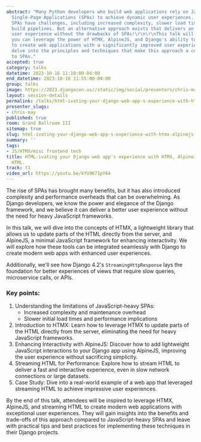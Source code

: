 ```yaml
---
abstract: "Many Python developers who build web applications rely on JavaScript-heavy
  Single-Page Applications (SPAs) to achieve dynamic user experiences. However, these
  SPAs have challenges, including increased complexity, slower load times, and complicated
  build pipelines. But an alternative approach exists that delivers an exceptional
  user experience without the drawbacks of SPAs!\r\n\r\nThis talk will explore how
  you can leverage the power of HTMX, AlpineJS, and Django's ability to stream HTML
  to create web applications with a significantly improved user experience. We will
  delve into the principles and techniques that make this approach a compelling alternative
  to SPAs."
accepted: true
category: talks
datetime: 2023-10-16 11:10:00-04:00
end_datetime: 2023-10-16 11:55:00-04:00
group: talks
image: https://2023.djangocon.us//static/img/social/presenters/chris-may.png
layout: session-details
permalink: /talks/html-ivating-your-django-web-app-s-experience-with-htmx-alpinejs-and-streaming-html/
presenter_slugs:
- chris-may
published: true
room: Grand Ballroom III
sitemap: true
slug: html-ivating-your-django-web-app-s-experience-with-htmx-alpinejs-and-streaming-html
summary: ''
tags:
- JS/HTMX/misc frontend tech
title: HTML-ivating your Django web app's experience with HTMX, AlpineJS, and streaming
  HTML.
track: t1
video_url: https://youtu.be/kYV8K71pY64
---
```


The rise of SPAs has brought many benefits, but it has also introduced complexity and performance overheads that can be overwhelming. As Django developers, we know the power and elegance of the Django framework, and we believe it can deliver a better user experience without the need for heavy JavaScript frameworks.

In this talk, we will dive into the concepts of HTMX, a lightweight library that allows us to update parts of the HTML directly from the server, and AlpineJS, a minimal JavaScript framework for enhancing interactivity. We will explore how these tools can be integrated seamlessly with Django to create modern web apps with enhanced user experiences.

Additionally, we'll see how Django 4.2's `StreamingHttpResponse` lays the foundation for better experiences of views that require slow queries, microservice calls, or APIs.

### Key points:
1. Understanding the limitations of JavaScript-heavy SPAs:
   - Increased complexity and maintenance overhead
   - Slower initial load times and performance implications
2. Introduction to HTMX: Learn how to leverage HTMX to update parts of the HTML directly from the server, eliminating the need for heavy JavaScript frameworks.
3. Enhancing Interactivity with AlpineJS: Discover how to add lightweight JavaScript interactions to your Django app using AlpineJS, improving the user experience without sacrificing simplicity.
4. Streaming HTML for Performance: Explore how to stream HTML to deliver a fast and interactive experience, even in slow network connections or large datasets.
5. Case Study: Dive into a real-world example of a web app that leveraged streaming HTML to achieve impressive user experiences.

By the end of this talk, attendees will be inspired to leverage HTMX, AlpineJS, and streaming HTML to create modern web applications with exceptional user experiences. They will gain insights into the benefits and trade-offs of this approach compared to JavaScript-heavy SPAs and leave with practical tips and best practices for implementing these techniques in their Django projects.
